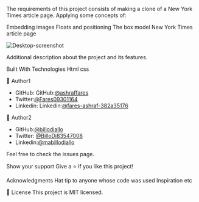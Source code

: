 The requirements of this project consists of making a clone of a New York Times article page. Applying some concepts of:

Embedding images
Floats and positioning
The box model
New York Times article page

![Desktop-screenshot](https://user-images.githubusercontent.com/37639594/104622251-b31ded00-5699-11eb-804d-ea3ece386088.png)

Additional description about the project and its features.

Built With Technologies Html css

👤 Author1
  - GitHub: GitHub:[@ashraffares](https://github.com/ashraffares)
  - Twitter:[@Fares09301164](https://twitter.com/Fares09301164)
  - Linkedin: Linkedin:[@fares-ashraf-382a35176](https://www.linkedin.com/in/fares-ashraf-382a35176/)


👤 Author2

- GitHub:[@billodiallo](https://github.com/billodiallo)
- Twitter: [@BilloDi83547008](https://twitter.com/BilloDi83547008)
- Linkedin:[@mabillodiallo](https://www.linkedin.com/in/mabillodiallo/)

Feel free to check the issues page.

Show your support Give a ⭐️ if you like this project!

Acknowledgments Hat tip to anyone whose code was used Inspiration etc

📝 License This project is MIT licensed.
